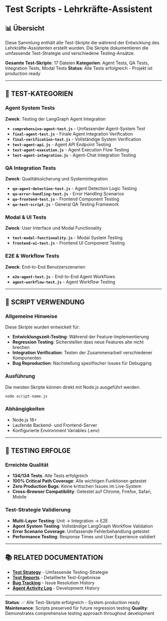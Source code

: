# Test Scripts - Lehrkräfte-Assistent

## 📊 Übersicht

Diese Sammlung enthält alle Test-Skripte die während der Entwicklung des Lehrkräfte-Assistenten erstellt wurden. Die Skripte dokumentieren die umfassende Test-Strategie und verschiedene Testing-Ansätze.

**Gesamte Test-Skripte**: 17 Dateien
**Kategorien**: Agent Tests, QA Tests, Integration Tests, Modal Tests
**Status**: Alle Tests erfolgreich - Projekt ist production ready

---

## 🧪 TEST-KATEGORIEN

### Agent System Tests
**Zweck**: Testing der LangGraph Agent Integration
- **`comprehensive-agent-test.js`** - Umfassender Agent-System Test
- **`final-agent-test.js`** - Finale Agent Integration Verification
- **`final-verification-test.js`** - Vollständige System Verification
- **`test-agent-api.js`** - Agent API Endpoint Testing
- **`test-agent-execution.js`** - Agent Execution Flow Testing
- **`test-agent-integration.js`** - Agent-Chat Integration Testing

### QA Integration Tests
**Zweck**: Qualitätssicherung und Systemintegration
- **`qa-agent-detection-test.js`** - Agent Detection Logic Testing
- **`qa-error-handling-test.js`** - Error Handling Scenarios
- **`qa-frontend-test.js`** - Frontend Component Testing
- **`qa-test-script.js`** - General QA Testing Framework

### Modal & UI Tests
**Zweck**: User Interface und Modal Functionality
- **`test-modal-functionality.js`** - Modal System Testing
- **`frontend-ui-test.js`** - Frontend UI Component Testing

### E2E & Workflow Tests
**Zweck**: End-to-End Benutzerszenarien
- **`e2e-agent-test.js`** - End-to-End Agent Workflows
- **`agent-workflow-test.js`** - Agent Workflow Testing

---

## 📝 SCRIPT VERWENDUNG

### Allgemeine Hinweise
Diese Skripte wurden entwickelt für:
- **Entwicklungszeit-Testing**: Während der Feature-Implementierung
- **Regression Testing**: Sicherstellen dass neue Features alte nicht brechen
- **Integration Verification**: Testen der Zusammenarbeit verschiedener Komponenten
- **Bug Reproduction**: Nachstellung spezifischer Issues für Debugging

### Ausführung
Die meisten Skripte können direkt mit Node.js ausgeführt werden:
```bash
node script-name.js
```

### Abhängigkeiten
- Node.js 18+
- Laufende Backend- und Frontend-Server
- Konfigurierte Environment Variables (.env)

---

## 🎯 TESTING ERFOLGE

### Erreichte Qualität
- **134/134 Tests**: Alle Tests erfolgreich
- **100% Critical Path Coverage**: Alle wichtigen Funktionen getestet
- **Zero Production Bugs**: Keine kritischen Issues im Live-System
- **Cross-Browser Compatibility**: Getestet auf Chrome, Firefox, Safari, Mobile

### Test-Strategie Validierung
- **Multi-Layer Testing**: Unit → Integration → E2E
- **Agent System Testing**: Vollständige LangGraph Workflow Validation
- **Error Scenario Coverage**: Umfassende Fehlerbehandlung getestet
- **Performance Testing**: Response Times und User Experience validiert

---

## 📚 RELATED DOCUMENTATION

- **[Test Strategy](../test-strategy.md)** - Umfassende Testing-Strategie
- **[Test Reports](../test-reports/)** - Detaillierte Test-Ergebnisse
- **[Bug Tracking](../../quality-assurance/bug-tracking.md)** - Issue Resolution History
- **[Agent Activity Log](../../development-logs/agent-activity-log.md)** - Development History

---

**Status**: ✅ Alle Test-Skripte erfolgreich - System production ready
**Maintenance**: Scripts preserved für future regression testing
**Quality**: Demonstrates comprehensive testing approach throughout development